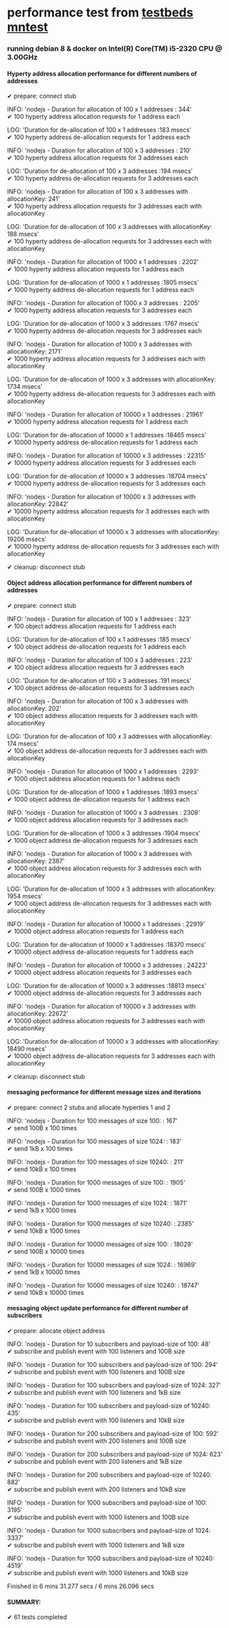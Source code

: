 # performance test from [testbeds mntest](https://github.com/reTHINK-project/testbeds/tree/master/dev/mntest)
### running debian 8 & docker on Intel(R) Core(TM) i5-2320 CPU @ 3.00GHz
#### Hyperty address allocation performance for different numbers of addresses
  ✔ prepare: connect stub

INFO: 'nodejs - Duration for allocation of 100 x 1 addresses : 344'  
  ✔ 100 hyperty address allocation requests for 1 address each  

LOG: 'Duration for de-allocation of 100 x 1 addresses :183 msecs'  
  ✔ 100 hyperty address de-allocation requests for 1 address each

INFO: 'nodejs - Duration for allocation of 100 x 3 addresses : 210'  
  ✔ 100 hyperty address allocation requests for 3 addresses each

LOG: 'Duration for de-allocation of 100 x 3 addresses :194 msecs'  
  ✔ 100 hyperty address de-allocation requests for 3 addresses each

INFO: 'nodejs - Duration for allocation of 100 x 3 addresses with allocationKey: 241'  
  ✔ 100 hyperty address allocation requests for 3 addresses each with allocationKey

LOG: 'Duration for de-allocation of 100 x 3 addresses with allocationKey: 188 msecs'  
  ✔ 100 hyperty address de-allocation requests for 3 addresses each with allocationKey

INFO: 'nodejs - Duration for allocation of 1000 x 1 addresses : 2202'  
  ✔ 1000 hyperty address allocation requests for 1 address each

LOG: 'Duration for de-allocation of 1000 x 1 addresses :1805 msecs'  
  ✔ 1000 hyperty address de-allocation requests for 1 address each

INFO: 'nodejs - Duration for allocation of 1000 x 3 addresses : 2205'  
  ✔ 1000 hyperty address allocation requests for 3 addresses each

LOG: 'Duration for de-allocation of 1000 x 3 addresses :1767 msecs'  
  ✔ 1000 hyperty address de-allocation requests for 3 addresses each

INFO: 'nodejs - Duration for allocation of 1000 x 3 addresses with allocationKey: 2171'  
  ✔ 1000 hyperty address allocation requests for 3 addresses each with allocationKey

LOG: 'Duration for de-allocation of 1000 x 3 addresses with allocationKey: 1734 msecs'  
  ✔ 1000 hyperty address de-allocation requests for 3 addresses each with allocationKey

INFO: 'nodejs - Duration for allocation of 10000 x 1 addresses : 21961'  
  ✔ 10000 hyperty address allocation requests for 1 address each

LOG: 'Duration for de-allocation of 10000 x 1 addresses :18465 msecs'  
  ✔ 10000 hyperty address de-allocation requests for 1 address each

INFO: 'nodejs - Duration for allocation of 10000 x 3 addresses : 22315'  
  ✔ 10000 hyperty address allocation requests for 3 addresses each

LOG: 'Duration for de-allocation of 10000 x 3 addresses :18704 msecs'  
  ✔ 10000 hyperty address de-allocation requests for 3 addresses each

INFO: 'nodejs - Duration for allocation of 10000 x 3 addresses with allocationKey: 22842'  
  ✔ 10000 hyperty address allocation requests for 3 addresses each with allocationKey

LOG: 'Duration for de-allocation of 10000 x 3 addresses with allocationKey: 19206 msecs'  
  ✔ 10000 hyperty address de-allocation requests for 3 addresses each with allocationKey

  ✔ cleanup: disconnect stub


#### Object address allocation performance for different numbers of addresses
  ✔ prepare: connect stub

INFO: 'nodejs - Duration for allocation of 100 x 1 addresses : 323'  
  ✔ 100 object address allocation requests for 1 address each

LOG: 'Duration for de-allocation of 100 x 1 addresses :185 msecs'  
  ✔ 100 object address de-allocation requests for 1 address each

INFO: 'nodejs - Duration for allocation of 100 x 3 addresses : 223'  
  ✔ 100 object address allocation requests for 3 addresses each

LOG: 'Duration for de-allocation of 100 x 3 addresses :191 msecs'  
  ✔ 100 object address de-allocation requests for 3 addresses each

INFO: 'nodejs - Duration for allocation of 100 x 3 addresses with allocationKey: 202'  
  ✔ 100 object address allocation requests for 3 addresses each with allocationKey

LOG: 'Duration for de-allocation of 100 x 3 addresses with allocationKey: 174 msecs'  
  ✔ 100 object address de-allocation requests for 3 addresses each with allocationKey

INFO: 'nodejs - Duration for allocation of 1000 x 1 addresses : 2293'  
  ✔ 1000 object address allocation requests for 1 address each

LOG: 'Duration for de-allocation of 1000 x 1 addresses :1893 msecs'  
  ✔ 1000 object address de-allocation requests for 1 address each

INFO: 'nodejs - Duration for allocation of 1000 x 3 addresses : 2308'  
  ✔ 1000 object address allocation requests for 3 addresses each

LOG: 'Duration for de-allocation of 1000 x 3 addresses :1904 msecs'  
  ✔ 1000 object address de-allocation requests for 3 addresses each

INFO: 'nodejs - Duration for allocation of 1000 x 3 addresses with allocationKey: 2387'  
  ✔ 1000 object address allocation requests for 3 addresses each with allocationKey

LOG: 'Duration for de-allocation of 1000 x 3 addresses with allocationKey: 1954 msecs'  
  ✔ 1000 object address de-allocation requests for 3 addresses each with allocationKey

INFO: 'nodejs - Duration for allocation of 10000 x 1 addresses : 22919'  
  ✔ 10000 object address allocation requests for 1 address each

LOG: 'Duration for de-allocation of 10000 x 1 addresses :18370 msecs'  
  ✔ 10000 object address de-allocation requests for 1 address each

INFO: 'nodejs - Duration for allocation of 10000 x 3 addresses : 24223'  
  ✔ 10000 object address allocation requests for 3 addresses each

LOG: 'Duration for de-allocation of 10000 x 3 addresses :18813 msecs'  
  ✔ 10000 object address de-allocation requests for 3 addresses each

INFO: 'nodejs - Duration for allocation of 10000 x 3 addresses with allocationKey: 22672'  
  ✔ 10000 object address allocation requests for 3 addresses each with allocationKey

LOG: 'Duration for de-allocation of 10000 x 3 addresses with allocationKey: 18490 msecs'  
  ✔ 10000 object address de-allocation requests for 3 addresses each with allocationKey

  ✔ cleanup: disconnect stub


#### messaging performance for different message sizes and iterations
  ✔ prepare: connect 2 stubs and allocate hyperties 1 and 2

INFO: 'nodejs - Duration for 100 messages of size 100: : 167'  
  ✔ send 100B x 100 times

INFO: 'nodejs - Duration for 100 messages of size 1024: : 183'  
  ✔ send 1kB x 100 times

INFO: 'nodejs - Duration for 100 messages of size 10240: : 211'  
  ✔ send 10kB x 100 times

INFO: 'nodejs - Duration for 1000 messages of size 100: : 1905'  
  ✔ send 100B x 1000 times

INFO: 'nodejs - Duration for 1000 messages of size 1024: : 1871'  
  ✔ send 1kB x 1000 times

INFO: 'nodejs - Duration for 1000 messages of size 10240: : 2385'  
  ✔ send 10kB x 1000 times

INFO: 'nodejs - Duration for 10000 messages of size 100: : 18029'  
  ✔ send 100B x 10000 times

INFO: 'nodejs - Duration for 10000 messages of size 1024: : 16969'  
  ✔ send 1kB x 10000 times

INFO: 'nodejs - Duration for 10000 messages of size 10240: : 18747'  
  ✔ send 10kB x 10000 times


#### messaging object update performance for different number of subscribers
  ✔ prepare: allocate object address

INFO: 'nodejs - Duration for 10 subscribers and payload-size of 100: 48'  
  ✔ subscribe and publish event with 100 listeners and 100B size

INFO: 'nodejs - Duration for 100 subscribers and payload-size of 100: 294'  
  ✔ subscribe and publish event with 100 listeners and 100B size

INFO: 'nodejs - Duration for 100 subscribers and payload-size of 1024: 327'  
  ✔ subscribe and publish event with 100 listeners and 1kB size

INFO: 'nodejs - Duration for 100 subscribers and payload-size of 10240: 435'  
  ✔ subscribe and publish event with 100 listeners and 10kB size

INFO: 'nodejs - Duration for 200 subscribers and payload-size of 100: 592'  
  ✔ subscribe and publish event with 200 listeners and 100B size

INFO: 'nodejs - Duration for 200 subscribers and payload-size of 1024: 623'  
  ✔ subscribe and publish event with 200 listeners and 1kB size

INFO: 'nodejs - Duration for 200 subscribers and payload-size of 10240: 882'  
  ✔ subscribe and publish event with 200 listeners and 10kB size

INFO: 'nodejs - Duration for 1000 subscribers and payload-size of 100: 3195'  
  ✔ subscribe and publish event with 1000 listeners and 100B size

INFO: 'nodejs - Duration for 1000 subscribers and payload-size of 1024: 3337'  
  ✔ subscribe and publish event with 1000 listeners and 1kB size

INFO: 'nodejs - Duration for 1000 subscribers and payload-size of 10240: 4519'  
  ✔ subscribe and publish event with 1000 listeners and 10kB size

Finished in 6 mins 31.277 secs / 6 mins 26.096 secs

#### SUMMARY:
✔ 61 tests completed
